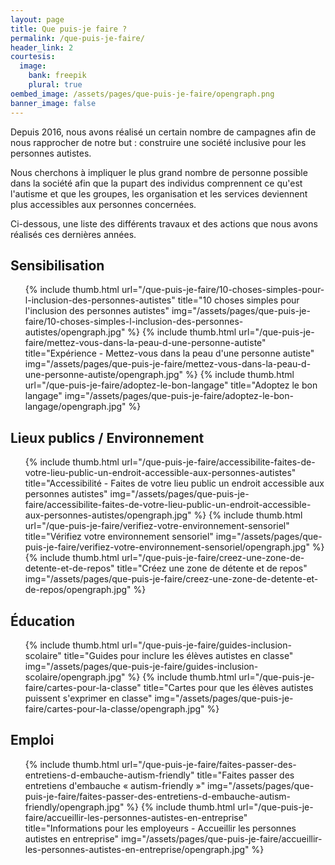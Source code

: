```yaml
---
layout: page
title: Que puis-je faire ?
permalink: /que-puis-je-faire/
header_link: 2
courtesis:
  image:
    bank: freepik
    plural: true
oembed_image: /assets/pages/que-puis-je-faire/opengraph.png
banner_image: false
---
```


Depuis 2016, nous avons réalisé un certain nombre de campagnes afin de nous rapprocher de notre but&nbsp;: construire une société inclusive pour les personnes autistes.

Nous cherchons à impliquer le plus grand nombre de personne possible dans la société afin que la pupart des individus comprennent ce qu'est l'autisme et que
les groupes, les organisation et les services deviennent plus accessibles aux personnes concernées.

Ci-dessous, une liste des différents travaux et des actions que nous avons réalisés ces dernières années.

## Sensibilisation
<ul class="thumb" id="Sensibilisation">
 {% include thumb.html url="/que-puis-je-faire/10-choses-simples-pour-l-inclusion-des-personnes-autistes" title="10 choses simples pour l'inclusion des personnes autistes" img="/assets/pages/que-puis-je-faire/10-choses-simples-l-inclusion-des-personnes-autistes/opengraph.jpg" %}
 {% include thumb.html url="/que-puis-je-faire/mettez-vous-dans-la-peau-d-une-personne-autiste" title="Expérience - Mettez-vous dans la peau d'une personne autiste" img="/assets/pages/que-puis-je-faire/mettez-vous-dans-la-peau-d-une-personne-autiste/opengraph.jpg" %}
 {% include thumb.html url="/que-puis-je-faire/adoptez-le-bon-langage" title="Adoptez le bon langage" img="/assets/pages/que-puis-je-faire/adoptez-le-bon-langage/opengraph.jpg" %}
</ul>

## Lieux publics / Environnement
<ul class="thumb" id="Lieux-publics">
 {% include thumb.html url="/que-puis-je-faire/accessibilite-faites-de-votre-lieu-public-un-endroit-accessible-aux-personnes-autistes" title="Accessibilité - Faites de votre lieu public un endroit accessible aux personnes autistes" img="/assets/pages/que-puis-je-faire/accessibilite-faites-de-votre-lieu-public-un-endroit-accessible-aux-personnes-autistes/opengraph.jpg" %}
 {% include thumb.html url="/que-puis-je-faire/verifiez-votre-environnement-sensoriel" title="Vérifiez votre environnement sensoriel" img="/assets/pages/que-puis-je-faire/verifiez-votre-environnement-sensoriel/opengraph.jpg" %}
 {% include thumb.html url="/que-puis-je-faire/creez-une-zone-de-detente-et-de-repos" title="Créez une zone de détente et de repos" img="/assets/pages/que-puis-je-faire/creez-une-zone-de-detente-et-de-repos/opengraph.jpg" %}
</ul>

## Éducation
<ul class="thumb" id="Education">
 {% include thumb.html url="/que-puis-je-faire/guides-inclusion-scolaire" title="Guides pour inclure les élèves autistes en classe" img="/assets/pages/que-puis-je-faire/guides-inclusion-scolaire/opengraph.jpg" %}
 {% include thumb.html url="/que-puis-je-faire/cartes-pour-la-classe" title="Cartes pour que les élèves autistes puissent s'exprimer en classe" img="/assets/pages/que-puis-je-faire/cartes-pour-la-classe/opengraph.jpg" %}
</ul>



## Emploi
<ul class="thumb" id="Emploi">
 {% include thumb.html url="/que-puis-je-faire/faites-passer-des-entretiens-d-embauche-autism-friendly" title="Faites passer des entretiens d'embauche «&nbsp;autism-friendly&nbsp;»" img="/assets/pages/que-puis-je-faire/faites-passer-des-entretiens-d-embauche-autism-friendly/opengraph.jpg" %}
 {% include thumb.html url="/que-puis-je-faire/accueillir-les-personnes-autistes-en-entreprise" title="Informations pour les employeurs - Accueillir les personnes autistes en entreprise" img="/assets/pages/que-puis-je-faire/accueillir-les-personnes-autistes-en-entreprise/opengraph.jpg" %}
</ul>

<!--
<ul class="thumb">
 {% include thumb.html url="/que-puis-je-faire/creez-une-zone-de-detente-et-de-repos" title="Créez une zone de détente et de repos" img="/assets/pages/que-puis-je-faire/creez-une-zone-de-detente-et-de-repos/opengraph.jpg" %}
 {% include thumb.html url="/que-puis-je-faire/verifiez-votre-environnement-sensoriel" title="Vérifiez votre environnement sensoriel" img="/assets/pages/que-puis-je-faire/verifiez-votre-environnement-sensoriel/opengraph.jpg" %}
 {% include thumb.html url="/que-puis-je-faire/accessibilite-faites-de-votre-lieu-public-un-endroit-accessible-aux-personnes-autistes" title="Accessibilité - Faites de votre lieu public un endroit accessible aux personnes autistes" img="/assets/pages/que-puis-je-faire/accessibilite-faites-de-votre-lieu-public-un-endroit-accessible-aux-personnes-autistes/opengraph.jpg" %}
 {% include thumb.html url="/que-puis-je-faire/10-choses-simples-pour-l-inclusion-des-personnes-autistes" title="10 choses simples pour l'inclusion des personnes autistes" img="/assets/pages/que-puis-je-faire/10-choses-simples-l-inclusion-des-personnes-autistes/opengraph.jpg" %}
 {% include thumb.html url="/que-puis-je-faire/mettez-vous-dans-la-peau-d-une-personne-autiste" title="Expérience - Mettez-vous dans la peau d'une personne autiste" img="/assets/pages/que-puis-je-faire/mettez-vous-dans-la-peau-d-une-personne-autiste/opengraph.jpg" %}
 {% include thumb.html url="/que-puis-je-faire/guides-inclusion-scolaire" title="Guides pour inclure les élèves autistes en classe" img="/assets/pages/que-puis-je-faire/guides-inclusion-scolaire/opengraph.jpg" %}
</ul>

-->
